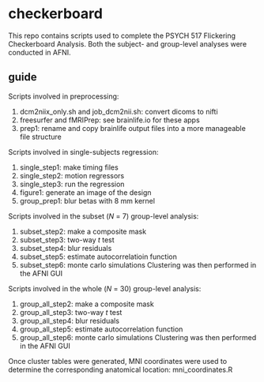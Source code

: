 # checkerboard

This repo contains scripts used to complete the PSYCH 517 Flickering Checkerboard Analysis. Both the subject- and group-level analyses were conducted in AFNI.

## guide

Scripts involved in preprocessing:
1. dcm2niix_only.sh and job_dcm2nii.sh: convert dicoms to nifti
2. freesurfer and fMRIPrep: see brainlife.io for these apps
3. prep1: rename and copy brainlife output files into a more manageable file structure

Scripts involved in single-subjects regression:
1. single_step1: make timing files
2. single_step2: motion regressors
3. single_step3: run the regression
4. figure1: generate an image of the design
5. group_prep1: blur betas with 8 mm kernel

Scripts involved in the subset (*N* = 7) group-level analysis:
1. subset_step2: make a composite mask 
2. subset_step3: two-way *t* test
3. subset_step4: blur residuals 
4. subset_step5: estimate autocorrelatioin function
5. subset_step6: monte carlo simulations
Clustering was then performed in the AFNI GUI

Scripts involved in the whole (*N* = 30) group-level analysis:
1. group_all_step2: make a composite mask 
2. group_all_step3: two-way *t* test
3. group_all_step4: blur residuals 
4. group_all_step5: estimate autocorrelation function
5. group_all_step6: monte carlo simulations
Clustering was then performed in the AFNI GUI

Once cluster tables were generated, MNI coordinates were used to determine the corresponding anatomical location:
mni_coordinates.R


